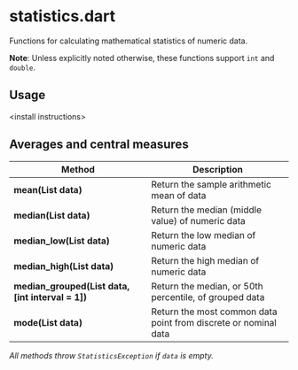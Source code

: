 statistics.dart
===============

Functions for calculating mathematical statistics of numeric data.

**Note**: Unless explicitly noted otherwise, these functions support `int` and `double`.

## Usage

\<install instructions\>

## Averages and central measures

| Method | Description |
| ------ | ----------- |
| **mean(List data)** | Return the sample arithmetic mean of data |
| **median(List data)** | Return the median (middle value) of numeric data |
| **median_low(List data)** | Return the low median of numeric data |
| **median_high(List data)** | Return the high median of numeric data |
| **median_grouped(List data, [int interval = 1])** | Return the median, or 50th percentile, of grouped data |
| **mode(List data)** | Return the most common data point from discrete or nominal data |

*All methods throw `StatisticsException` if `data` is empty.*
